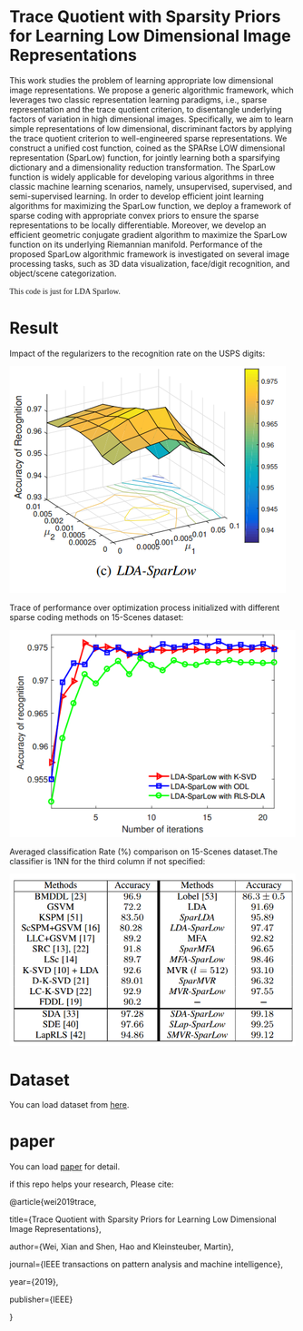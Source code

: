 # Trace Quotient with Sparsity Priors for Learning Low Dimensional Image Representations

This work studies the problem of learning appropriate low dimensional image representations. We propose a generic
algorithmic framework, which leverages two classic representation learning paradigms, i.e., sparse representation and the trace
quotient criterion, to disentangle underlying factors of variation in high dimensional images. Specifically, we aim to learn simple
representations of low dimensional, discriminant factors by applying the trace quotient criterion to well-engineered sparse
representations. We construct a unified cost function, coined as the SPARse LOW dimensional representation (SparLow) function, for
jointly learning both a sparsifying dictionary and a dimensionality reduction transformation. The SparLow function is widely applicable
for developing various algorithms in three classic machine learning scenarios, namely, unsupervised, supervised, and semi-supervised
learning. In order to develop efficient joint learning algorithms for maximizing the SparLow function, we deploy a framework of sparse
coding with appropriate convex priors to ensure the sparse representations to be locally differentiable. Moreover, we develop an
efficient geometric conjugate gradient algorithm to maximize the SparLow function on its underlying Riemannian manifold.
Performance of the proposed SparLow algorithmic framework is investigated on several image processing tasks, such as 3D data
visualization, face/digit recognition, and object/scene categorization.

<font face="黑体">This code is just for LDA Sparlow.</font>

# Result
Impact of the regularizers to the recognition rate on the USPS digits:

![avatar](https://github.com/wxwoods/LDA-SparLow/blob/master/results/LDA-SparLow.png)

Trace of performance over optimization process initialized with different sparse coding methods on 15-Scenes dataset:

![avatar](https://github.com/wxwoods/LDA-SparLow/blob/master/results/LDA-SparLow2.png)

Averaged classification Rate (%) comparison on 15-Scenes dataset.The classifier is 1NN for the third column if not specified:

![avatar](https://github.com/wxwoods/LDA-SparLow/blob/master/results/LDA-SparLow3.png)


# Dataset

You can load dataset from [here](http://users.umiacs.umd.edu/~zhuolin/projectlcksvd.html).

# paper
You can load [paper](https://github.com/wxwoods/LDA-SparLow/blob/master/paper/Trace%20Quotient%20with%20Sparsity%20Priors%20for%20Learning%20Low%20Dimensional%20Image%20Representations.pdf) for detail.


if this repo helps your research, Please cite:


@article{wei2019trace,

  title={Trace Quotient with Sparsity Priors for Learning Low Dimensional Image Representations},
  
  author={Wei, Xian and Shen, Hao and Kleinsteuber, Martin},
  
  journal={IEEE transactions on pattern analysis and machine intelligence},
  
  year={2019},
  
  publisher={IEEE}
  
}
